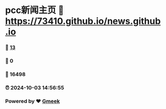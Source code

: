 # pcc新闻主页 :link: https://73410.github.io/news.github.io 
### :page_facing_up: [13](https://73410.github.io/news.github.io/tag.html) 
### :speech_balloon: 0 
### :hibiscus: 16498 
### :alarm_clock: 2024-10-03 14:56:55 
### Powered by :heart: [Gmeek](https://github.com/Meekdai/Gmeek)
